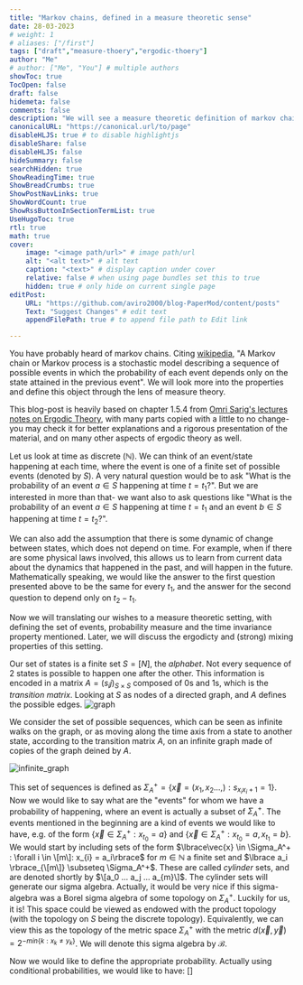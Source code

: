 ```yaml
---
title: "Markov chains, defined in a measure theoretic sense"
date: 28-03-2023
# weight: 1
# aliases: ["/first"]
tags: ["draft","measure-thoery","ergodic-thoery"]
author: "Me"
# author: ["Me", "You"] # multiple authors
showToc: true
TocOpen: false
draft: false
hidemeta: false
comments: false
description: "We will see a measure theoretic definition of markov chains, and we will explore the conditions for ergodicity and weak mixing, with connection to graph theory and applications."
canonicalURL: "https://canonical.url/to/page"
disableHLJS: true # to disable highlightjs
disableShare: false
disableHLJS: false
hideSummary: false
searchHidden: true
ShowReadingTime: true
ShowBreadCrumbs: true
ShowPostNavLinks: true
ShowWordCount: true
ShowRssButtonInSectionTermList: true
UseHugoToc: true
rtl: true
math: true
cover:
    image: "<image path/url>" # image path/url
    alt: "<alt text>" # alt text
    caption: "<text>" # display caption under cover
    relative: false # when using page bundles set this to true
    hidden: true # only hide on current single page
editPost:
    URL: "https://github.com/aviro2000/blog-PaperMod/content/posts"
    Text: "Suggest Changes" # edit text
    appendFilePath: true # to append file path to Edit link

---
```

You have probably heard of markov chains. Citing [wikipedia](https://en.wikipedia.org/wiki/Markov_chain), "A Markov chain or Markov process is a stochastic model describing a sequence of possible events in which the probability of each event depends only on the state attained in the previous event".
We will look more into the properties and define this object through the lens of measure theory.

This blog-post is heavily based on chapter 1.5.4 from [Omri Sarig's lectures notes on Ergodic Theory](https://www.weizmann.ac.il/math/sarigo/sites/math.sarigo/files/uploads/ergodicnotes.pdf), with many parts copied with a little to no change- you may check it for better explanations and a rigorous presentation of the material, and on many other aspects of ergodic theory as well.

Let us look at time as discrete ($\mathbb{N}$). We can think of an event/state happening at each time, where the event is one of a finite set of possible events (denoted by $S$). 
A very natural question would be to ask "What is the probability of an event $a \in S$ happening at time $t = t_1$?". But we are interested in more than that- we want also to ask questions like "What is the probability of an event $a \in S$ happening at time $t = t_1$ and an event $b \in S$ happening at time $t = t_2$?".

We can also add the assumption that there is some dynamic of change between states, which does not depend on time. For example, when if there are some physical laws involved, this allows us to learn from current data about the dynamics that happened in the past, and will happen in the future. Mathematically speaking, we would like the answer to the first question presented above to be the same for every $t_1$, and the answer for the second question to depend only on $t_2 - t_1$. 

Now we will translating our wishes to a measure theoretic setting, with defining the set of events, probability measure and the time invariance property mentioned. Later, we will discuss the ergodicty and (strong) mixing properties of this setting.

Our set of states is a finite set $S = [N]$, the *alphabet*. Not every sequence of $2$ states is possible to happen one after the other. This information is encoded in a matrix $A = (s_ij)_{S \times S}$ composed of $0$s and $1$s, which is the *transition matrix*. Looking at $S$ as nodes of a directed graph, and $A$ defines the possible edges.
 ![graph](https://i.imgur.com/KNcGfqi.png)

We consider the set of possible sequences, which can be seen as infinite walks on the graph, or as moving along the time axis from a state to another state, according to the transition matrix $A$, on an infinite graph made of copies of the graph deined by $A$.

![infinite_graph](https://i.imgur.com/VVakMo9.png)

This set of sequences is defined as $\Sigma_A^+ = \lbrace\vec{x} = (x_1,x_2...,) : s_{x_i x_i+1} = 1\rbrace$. 
Now we would like to say what are the "events" for whom we have a probability of happening, where an event is actually a subset of $\Sigma_A^+$.
The events mentioned in the beginning are a kind of events we would like to have, e.g. of the form $\lbrace\vec{x} \in \Sigma_A^+ : x_{t_0} = a\rbrace$ and $\lbrace\vec{x} \in \Sigma_A^+ : x_{t_0} = a, x_{t_1} = b\rbrace$.
We would start by including sets of the form $\lbrace\vec{x} \in \Sigma_A^+ : \forall i \in \[m\]: x_{i} = a_i\rbrace$ for $m \in \mathbb{N}$ a finite set and $\lbrace a_i \rbrace_{\[m\]} \subseteq \Sigma_A^+$.
These are called *cylinder* sets, and are denoted shortly by $\[a_0 ... a_j ... a_{m}\]$. 
The cylinder sets will generate our sigma algebra. Actually, it would be very nice if this sigma-algebra was a Borel sigma algebra of some topology on $\Sigma_A^+$. Luckily for us, it is!
This space could be viewed as endowed with the product topology (with the topology on $S$ being the discrete topology). Equivalently, we can view this as the topology of the metric space $\Sigma_A^+$ with the metric $d(\vec{x},\vec{y}) = 2^{-min\lbrace k: x_k \neq y_k\rbrace}$. We will denote this sigma algebra by $\mathcal{B}$.

Now we would like to define the appropriate probability.
Actually using conditional probabilities, we would like to have:
[\]



